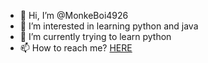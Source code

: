 - 👋 Hi, I’m @MonkeBoi4926
- 👀 I’m interested in learning python and java
- 🌱 I’m currently trying to learn python
- 📫 How to reach me? [HERE](https://discord.gg/JcPyFgMxSU)

<!---
MonkeBoi4926/MonkeBoi4926 is a ✨ special ✨ repository because its `README.md` (this file) appears on your GitHub profile.
You can click the Preview link to take a look at your changes.
--->
